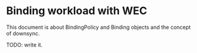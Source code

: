# Binding workload with WEC

This document is about BindingPolicy and Binding objects and the concept of downsync.

TODO: write it.
